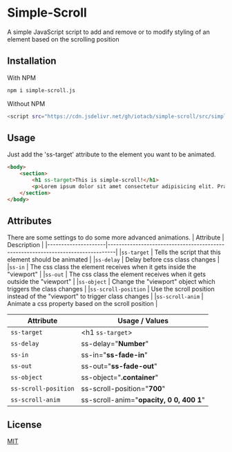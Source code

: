 # Simple-Scroll

A simple JavaScript script to add and remove or to modify styling of an element based on the scrolling position

## Installation

With NPM
```bash
npm i simple-scroll.js
```

Without NPM
```bash
<script src="https://cdn.jsdelivr.net/gh/iotacb/simple-scroll/src/simple-scroll-min.js"></script>
```

## Usage

Just add the 'ss-target' attribute to the element you want to be animated.

```html
<body>
    <section>
        <h1 ss-target>This is simple-scroll!</h1>
        <p>Lorem ipsum dolor sit amet consectetur adipisicing elit. Praesentium, obcaecati.</p>
    </section>
</body>
```

## Attributes
There are some settings to do some more advanced animations.
| Attribute           | Description                                                                     |
|---------------------|---------------------------------------------------------------------------------|
|`ss-target`          | Tells the script that this element should be animated                           |
|`ss-delay`           | Delay before css class changes                                                  |
|`ss-in`              | The css class the element receives when it gets inside the "viewport"           |
|`ss-out`             | The css class the element receives when it gets outside the "viewport"          |
|`ss-object`          | Change the "viewport" object which triggers the class changes                   |
|`ss-scroll-position` | Use the scroll position instead of the "viewport" to trigger class changes      |
|`ss-scroll-anim`     | Animate a css property based on the scroll position                             |

| Attribute           | Usage / Values                                                                  |
|---------------|---------------------------------------------------------------------------------------|
|`ss-target`    | <h1 ``ss-target``></h1>                                                               |
|`ss-delay`     | ss-delay="**Number**"                                                                 |
|`ss-in`        | ss-in="**ss-fade-in**"                                                                |
|`ss-out`       | ss-out="**ss-fade-out**"                                                              |
|`ss-object`    | ss-object="**.container**"                                                            |
|`ss-scroll-position` | ss-scroll-position="**700**"                                                    |
|`ss-scroll-anim` | ss-scroll-anim="**opacity, 0 0, 400 1**" |
## License
[MIT](https://github.com/iotacb/Simple-Scroll/blob/main/LICENSE)
